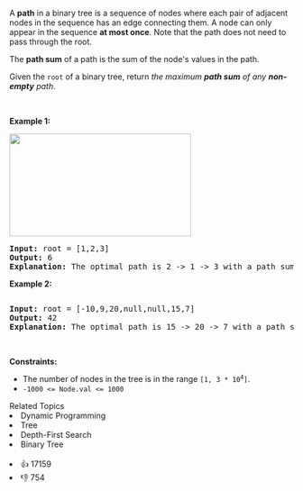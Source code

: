 <p>A <strong>path</strong> in a binary tree is a sequence of nodes where each pair of adjacent nodes in the sequence has an edge connecting them. A node can only appear in the sequence <strong>at most once</strong>. Note that the path does not need to pass through the root.</p>

<p>The <strong>path sum</strong> of a path is the sum of the node's values in the path.</p>

<p>Given the <code>root</code> of a binary tree, return <em>the maximum <strong>path sum</strong> of any <strong>non-empty</strong> path</em>.</p>

<p>&nbsp;</p> 
<p><strong class="example">Example 1:</strong></p> 
<img alt="" src="https://assets.leetcode.com/uploads/2020/10/13/exx1.jpg" style="width: 322px; height: 182px;" /> 
<pre>
<strong>Input:</strong> root = [1,2,3]
<strong>Output:</strong> 6
<strong>Explanation:</strong> The optimal path is 2 -&gt; 1 -&gt; 3 with a path sum of 2 + 1 + 3 = 6.
</pre>

<p><strong class="example">Example 2:</strong></p> 
<img alt="" src="https://assets.leetcode.com/uploads/2020/10/13/exx2.jpg" /> 
<pre>
<strong>Input:</strong> root = [-10,9,20,null,null,15,7]
<strong>Output:</strong> 42
<strong>Explanation:</strong> The optimal path is 15 -&gt; 20 -&gt; 7 with a path sum of 15 + 20 + 7 = 42.
</pre>

<p>&nbsp;</p> 
<p><strong>Constraints:</strong></p>

<ul> 
 <li>The number of nodes in the tree is in the range <code>[1, 3 * 10<sup>4</sup>]</code>.</li> 
 <li><code>-1000 &lt;= Node.val &lt;= 1000</code></li> 
</ul>

<div><div>Related Topics</div><div><li>Dynamic Programming</li><li>Tree</li><li>Depth-First Search</li><li>Binary Tree</li></div></div><br><div><li>👍 17159</li><li>👎 754</li></div>